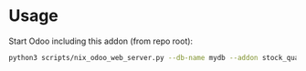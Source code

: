 # Usage

Start Odoo including this addon (from repo root):

```bash
python3 scripts/nix_odoo_web_server.py --db-name mydb --addon stock_quant_manual_assign
```
